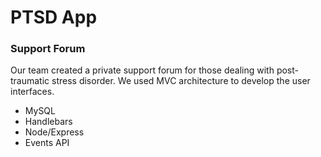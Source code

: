 # PTSD App

### Support Forum

Our team created a private support forum for those dealing with post-traumatic stress disorder. We used MVC architecture to develop the user interfaces. 

* MySQL
* Handlebars
* Node/Express
* Events API



